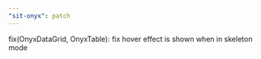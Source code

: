 ```yaml
---
"sit-onyx": patch
---
```


fix(OnyxDataGrid, OnyxTable): fix hover effect is shown when in skeleton mode
